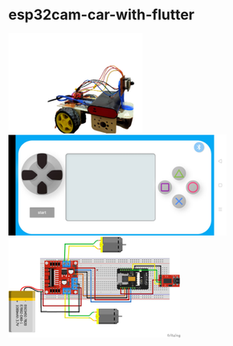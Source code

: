 # esp32cam-car-with-flutter

<img src="/screenshot/IMG20200724144254-removebg-preview.png" Height="200" >

<img src="/screenshot/Screenshot_2020-07-24-14-51-21-96_8ebf8e7a4cd0bbdae5e9759fa195ed73.jpg" Height="200">


<img src="/screenshot/esp32car.png" Height="200" >
